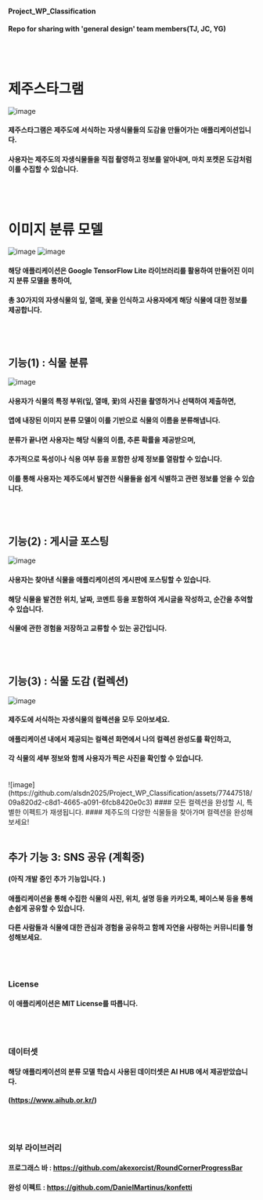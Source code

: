 #### Project_WP_Classification
#### Repo for sharing with 'general design' team members(TJ, JC, YG)
<br><br>


# 제주스타그램
![image](https://github.com/alsdn2025/Project_WP_Classification/assets/77447518/13341368-fafe-4229-b631-1278605e8f8b)
#### 제주스타그램은 제주도에 서식하는 자생식물들의 도감을 만들어가는 애플리케이션입니다. 
#### 사용자는 제주도의 자생식물들을 직접 촬영하고 정보를 알아내며, 마치 포켓몬 도감처럼 이를 수집할 수 있습니다. 
<br><br>


# 이미지 분류 모델
![image](https://github.com/alsdn2025/Project_WP_Classification/assets/77447518/42ff88fe-bd14-4c49-a742-f177e86bbbdb)
![image](https://github.com/alsdn2025/Project_WP_Classification/assets/77447518/73554e86-f280-4343-80e8-0852dfbc6f18)
#### 해당 애플리케이션은 Google TensorFlow Lite 라이브러리를 활용하여 만들어진 이미지 분류 모델을 통하여, 
#### 총 30가지의 자생식물의 잎, 열매, 꽃을 인식하고 사용자에게 해당 식물에 대한 정보를 제공합니다.
<br><br>


## 기능(1) : 식물 분류
![image](https://github.com/alsdn2025/Project_WP_Classification/assets/77447518/8c59922f-f00c-4f0b-8d2f-f05ae4cdd50a)
#### 사용자가 식물의 특정 부위(잎, 열매, 꽃)의 사진을 촬영하거나 선택하여 제출하면, 
#### 앱에 내장된 이미지 분류 모델이 이를 기반으로 식물의 이름을 분류해냅니다. 
#### 분류가 끝나면 사용자는 해당 식물의 이름, 추론 확률을 제공받으며, 
#### 추가적으로 독성이나 식용 여부 등을 포함한 상제 정보를 열람할 수 있습니다. 
#### 이를 통해 사용자는 제주도에서 발견한 식물들을 쉽게 식별하고 관련 정보를 얻을 수 있습니다.
<br><br>


## 기능(2) : 게시글 포스팅
![image](https://github.com/alsdn2025/Project_WP_Classification/assets/77447518/70e7f62c-5ec9-4884-8777-909c7062dfd3)
#### 사용자는 찾아낸 식물을 애플리케이션의 게시판에 포스팅할 수 있습니다. 
#### 해당 식물을 발견한 위치, 날짜, 코멘트 등을 포함하여 게시글을 작성하고, 순간을 추억할 수 있습니다. 
#### 식물에 관한 경험을 저장하고 교류할 수 있는 공간입니다.
<br><br>

## 기능(3) : 식물 도감 (컬렉션)
![image](https://github.com/alsdn2025/Project_WP_Classification/assets/77447518/de37ddf6-077c-439d-9469-9bff566b967d)
#### 제주도에 서식하는 자생식물의 컬렉션을 모두 모아보세요. 
#### 애플리케이션 내에서 제공되는 컬렉션 화면에서 나의 컬렉션 완성도를 확인하고, 
#### 각 식물의 세부 정보와 함께 사용자가 찍은 사진을 확인할 수 있습니다. 
<br>
![image](https://github.com/alsdn2025/Project_WP_Classification/assets/77447518/09a820d2-c8d1-4665-a091-6fcb8420e0c3)
#### 모든 컬렉션을 완성할 시, 특별한 이펙트가 재생됩니다. 
#### 제주도의 다양한 식물들을 찾아가며 컬렉션을 완성해보세요!
<br><br>


## 추가 기능 3: SNS 공유 (계획중)
#### (아직 개발 중인 추가 기능입니다. )
#### 애플리케이션을 통해 수집한 식물의 사진, 위치, 설명 등을 카카오톡, 페이스북 등을 통해 손쉽게 공유할 수 있습니다. 
#### 다른 사람들과 식물에 대한 관심과 경험을 공유하고 함께 자연을 사랑하는 커뮤니티를 형성해보세요.
<br><br>


### License
#### 이 애플리케이션은 MIT License를 따릅니다.
<br><br>



### 데이터셋
#### 해당 애플리케이션의 분류 모델 학습시 사용된 데이터셋은 AI HUB 에서 제공받았습니다. 
#### (https://www.aihub.or.kr/) 
<br><br>


### 외부 라이브러리
#### 프로그래스 바 : https://github.com/akexorcist/RoundCornerProgressBar
#### 완성 이펙트 : https://github.com/DanielMartinus/konfetti
<br><br>
